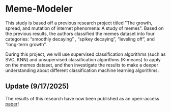 # Meme-Modeler
This study is based off a previous research project titled "The growth, spread, and mutation of internet phenomena: A study of memes". Based on the previous results, the authors classified the memes dataset into four categories: “smoothly decaying” , “spikey decaying”, “leveling off”, and “long-term growth”.

During this project, we will use supervised classification algorithms (such as SVC, KNN) and unsupervised classification algorithms (K-means) to apply on the memes dataset, and then investigate the results to make a deeper understanding about different classification machine learning algorithms.

## Update (9/17/2025)
The results of this research have now been published as an open-access [paper](https://www.aimspress.com/article/doi/10.3934/era.2025238)!
